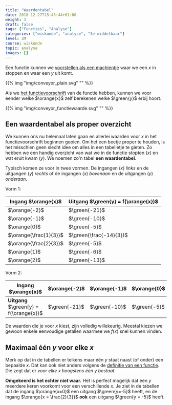```yaml
---
title: "Waardentabel"
date: 2018-12-27T15:45:44+01:00
weight: 3
draft: false
tags: ["Functies", "Analyse"]
categories: ["wiskunde", "analyse", "3e middelbaar"]
level: 3M
course: wiskunde
topic: analyse
images: []
---
```

Een functie kunnen we [voorstellen als een machientje](../intro) waar we een
$x$ in stoppen en waar een $y$ uit komt.

{{% img "img/conveyor_plain.svg" "" %}}

Als we [het functievoorschrift](../voorschrift) van de functie hebben, kunnen
we voor eender welke $\orange{x}$ zelf berekenen welke $\green{y}$ erbij hoort.

{{% img "img/conveyor_functiewaarde.svg" "" %}}

## Een waardentabel als proper overzicht
We kunnen ons nu helemaal laten gaan en allerlei waarden voor $x$ in
het functievoorschrift beginnen gooien. Om het een beetje proper te
houden, is het misschien geen slecht idee om alles in een tabelletje te gieten.
Zo hebben we een handig overzicht van wat we in de functie stopten ($x$) en wat
eruit kwam ($y$). We noemen zo'n tabel **een waardentabel**.

Typisch komen ze voor in twee vormen. De ingangen ($x$) *links* en de uitgangen ($y$)
*rechts* of de ingangen ($x$) *bovenaan* en de uitgangen ($y$) *onderaan*. 

Vorm 1:

Ingang $\orange{x}$    | Uitgang $\green{y} = f(\orange{x})$
-----------------------|------------
$\orange{-2}$          |    $\green{-21}$
$\orange{-1}$          |    $\green{-10}$
$\orange{0}$           |    $\green{-5}$
$\orange{\frac{1}{3}}$ |    $\green{\frac{-14}{3}}$
$\orange{\frac{2}{3}}$ |    $\green{-5}$
$\orange{1}$           |    $\green{-6}$
$\orange{2}$           |    $\green{-13}$

Vorm 2:

Ingang $\orange{x}$                     | $\orange{-2}$     | $\orange{-1}$     | $\orange{0}$     | $\orange{\frac{1}{3}}$      | $\orange{\frac{2}{3}}$     | $\orange{1}$     | $\orange{2}$
----------------------------------------|-------------------|-------------------|------------------|-----------------------------|----------------------------|------------------|--------------
**Uitgang** $\green{y} = f(\orange{x})$ | $\green{-21}$     | $\green{-10}$     | $\green{-5}$     | $\green{\frac{-14}{3}}$     | $\green{-5}$               | $\green{-6}$     | $\green{-13}$

De waarden die je voor $x$ kiest, zijn volledig willekeurig. Meestal kiezen we
gewoon enkele eenvoudige getallen waarmee we $f(x)$ snel kunnen vinden.

## Maximaal één $y$ voor elke $x$
Merk op dat in de tabellen er telkens maar één $y$ staat naast (of onder) een
bepaalde $x$. Dat kan ook niet anders volgens de [definitie van een
functie](../intro#samengevat).  Die zegt dat er *voor elke $x$ hoogstens één
$y$ bestaat*.

**Omgekeerd is het echter niet waar.** Het is perfect mogelijk dat een $y$
meerdere keren voorkomt voor een verschillende $x$. Je ziet in de tabellen dat
de ingang $\orange{x=0}$ een uitgang $\green{y=-5}$ heeft, en de ingang
$\orange{x = \frac{2}{3}}$ **ook** een uitgang $\green{y = -5}$ heeft.
